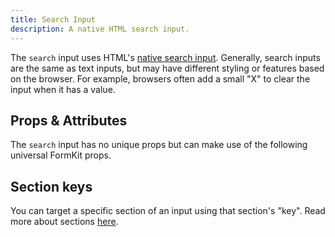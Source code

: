 ```yaml
---
title: Search Input
description: A native HTML search input.
---
```


<InputPageHero title="Search"></InputPageHero>

The `search` input uses HTML's [native search input](https://developer.mozilla.org/en-US/docs/Web/HTML/Element/input/search). Generally, search inputs are the same as text inputs, but may have different styling or features based on the browser. For example, browsers often add a small "X" to clear the input when it has a value.

<example
name="Search input"
file="/_content/examples/search/search.vue"></example>

## Props & Attributes

The `search` input has no unique props but can make use of the following universal
FormKit props.

<reference-table input="search" :attrs="['maxlength', 'minlength', 'placeholder']">
</reference-table>

## Section keys
You can target a specific section of an input using that section's "key". Read more about sections [here](/essentials/inputs#sections).

<div>
  <formkit-input-diagram
    prefix-icon-content="🔍"
    suffix-icon-content="→"
    label-content="Search everything"
    input-content="Best climate for tomatoes"
    help-content="Enter search term and press enter to search."
    message-content="Please enter a search term."
  >
  </formkit-input-diagram>
</div>

<reference-table type="sectionKeys" primary="section-key">
</reference-table>
